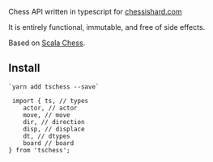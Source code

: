 Chess API written in typescript for [chessishard.com](https://chessishard.com)

It is entirely functional, immutable, and free of side effects.

Based on [Scala Chess](https://github.com/ornicar/scalachess).

## Install

    `yarn add tschess --save`

```
 import { ts, // types
    actor, // actor
    move, // move
    dir, // direction
    disp, // displace
    dt, // dtypes
    board // board
} from 'tschess';

```

